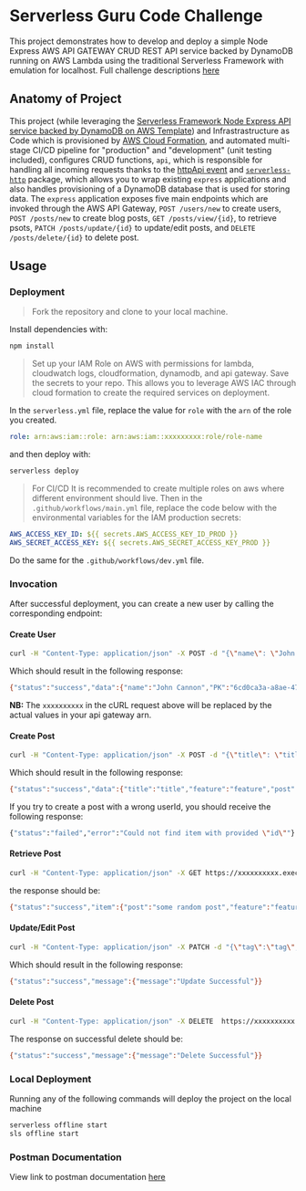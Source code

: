 <!--
title: 'Serverless Guru Code Challenge'
description: 'This project demonstrates how to develop and deploy a simple Node Express AWS API GATEWAY CRUD REST API service backed by DynamoDB running on AWS Lambda using the traditional Serverless Framework with emulation for localhost.'
layout: Doc
framework: v3
platform: AWS
language: nodeJS
priority: 1
authorLink: 'https://github.com/NwekeChidi'
authorName: 'Serverless, inc.'
-->
# Serverless Guru Code Challenge
This project demonstrates how to develop and deploy a simple Node Express AWS API GATEWAY CRUD REST API service backed by DynamoDB running on AWS Lambda using the traditional Serverless Framework with emulation for localhost. 
Full challenge descriptions [here](https://github.com/serverless-guru/code-challenges/blob/master/code-challenge-5/README.md)

## Anatomy of Project

This project (while leveraging the [Serverless Framework Node Express API service backed by DynamoDB on AWS Template](https://github.com/serverless/examples/tree/v3/aws-node-express-dynamodb-api)) and Infrastrastructure as Code which is provisioned by [AWS Cloud Formation](https://docs.aws.amazon.com/AWSCloudFormation/latest/UserGuide/Welcome.html), and automated multi-stage CI/CD pipeline for "production" and "development" (unit testing included), configures CRUD functions, `api`, which is responsible for handling all incoming requests thanks to the [httpApi event](https://www.serverless.com/framework/docs/providers/aws/events/http-api/) and [`serverless-http`](https://github.com/dougmoscrop/serverless-http) package, which allows you to wrap existing `express` applications and also handles provisioning of a DynamoDB database that is used for storing data. The `express` application exposes five main endpoints which are invoked through the AWS API Gateway, `POST /users/new` to create users,  `POST /posts/new` to create blog posts, `GET /posts/view/{id}`, to retrieve psots, `PATCH /posts/update/{id}` to update/edit posts, and `DELETE /posts/delete/{id}` to delete post.

## Usage

### Deployment
> Fork the repository and clone to your local machine.

Install dependencies with:

```bash
npm install
```

> Set up your IAM Role on AWS with permissions for lambda, cloudwatch logs, cloudformation, dynamodb, and api gateway. Save the secrets to your repo. This allows you to leverage AWS IAC through cloud formation to create the required services on deployment.

In the `serverless.yml` file, replace the value for `role` with the `arn` of the role you created.
```yml
role: arn:aws:iam::role: arn:aws:iam::xxxxxxxxx:role/role-name
```
and then deploy with:

```bash
serverless deploy
```

> For CI/CD
It is recommended to create multiple roles on aws where different environment should live. Then in the `.github/workflows/main.yml` file, replace the code below with the environmental variables for the IAM production secrets:
```yml
AWS_ACCESS_KEY_ID: ${{ secrets.AWS_ACCESS_KEY_ID_PROD }}
AWS_SECRET_ACCESS_KEY: ${{ secrets.AWS_SECRET_ACCESS_KEY_PROD }}
```

Do the same for the `.github/workflows/dev.yml` file.

### Invocation

After successful deployment, you can create a new user by calling the corresponding endpoint:
#### Create User
```bash
curl -H "Content-Type: application/json" -X POST -d "{\"name\": \"John Cannon\"}" https://xxxxxxxxxx.execute-api.us-west-1.amazonaws.com/users/new
```


Which should result in the following response:

```bash
{"status":"success","data":{"name":"John Cannon","PK":"6cd0ca3a-a8ae-47d8-8fbf-13a2dc56d12f","SK":"user"}}
```
__NB:__  The `xxxxxxxxxx` in the cURL request above will be replaced by the actual values in your api gateway arn.

#### Create Post

```bash
curl -H "Content-Type: application/json" -X POST -d "{\"title\": \"title\", \"feature\": \"feature\", \"post\": \"some random post\"}" https://xxxxxxxxxx.execute-api.us-west-1.amazonaws.com/posts/new/some-userId
```

Which should result in the following response:

```bash
{"status":"success","data":{"title":"title","feature":"feature","post":"some random post","blogger":{"SK":"user","PK":"some-userId","name":"John Cannon"},"PK":"9aaf8e26-cc7d-42f6-9ded-cced07c2bf06","SK":"blog"}}
```

If you try to create a post with a wrong userId, you should receive the following response:

```bash
{"status":"failed","error":"Could not find item with provided \"id\""}
```

#### Retrieve Post
```bash
curl -H "Content-Type: application/json" -X GET https://xxxxxxxxxx.execute-api.us-west-1.amazonaws.com/posts/view/some-postId
```
the response should be:
```bash
{"status":"success","item":{"post":"some random post","feature":"feature","SK":"blog","blogger":{"SK":"user","name":"John Cannon","PK":"some-userId"},"PK":"some-postId","title":"title"}}
``` 

#### Update/Edit Post
```bash
curl -H "Content-Type: application/json" -X PATCH -d "{\"tag\":\"tag\", \"post\": \"some random post edited\"}" https://xxxxxxxxx.execute-api.us-west-1.amazonaws.com/posts/update/some-postId
```
Which should result in the following response:
```bash
{"status":"success","message":{"message":"Update Successful"}}
```

#### Delete Post
```bash
curl -H "Content-Type: application/json" -X DELETE  https://xxxxxxxxxx.execute-api.us-west-1.amazonaws.com/posts/delete/some-postId
```

The response on successful delete should be:
```bash
{"status":"success","message":{"message":"Delete Successful"}}
```

### Local Deployment

Running any of the following commands will deploy the project on the local machine
```bash
serverless offline start
sls offline start
```

### Postman Documentation
View link to postman documentation [here](https://documenter.getpostman.com/view/19837110/UzBmMSfv)